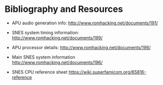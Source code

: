# Bibliography and Resources


- APU audio generation info:
http://www.romhacking.net/documents/191/

- SNES system timing information:
http://www.romhacking.net/documents/199/

- APU processor details:
http://www.romhacking.net/documents/198/

- Main SNES system information
http://www.romhacking.net/documents/196/

- SNES CPU reference sheet
https://wiki.superfamicom.org/65816-reference